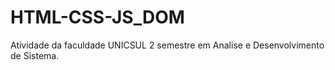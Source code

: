 ﻿# HTML-CSS-JS_DOM

Atividade da faculdade UNICSUL 2 semestre em Analise e Desenvolvimento de Sistema.
